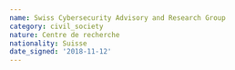 ```yaml
---
name: Swiss Cybersecurity Advisory and Research Group 
category: civil_society
nature: Centre de recherche
nationality: Suisse
date_signed: '2018-11-12'
---
```

    